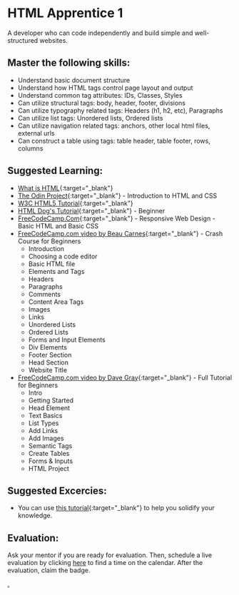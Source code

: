 # HTML Apprentice 1

A developer who can code independently and build simple and well-structured websites.

## Master the following skills:

- Understand basic document structure
- Understand how HTML tags control page layout and output
- Understand common tag attributes: IDs, Classes, Styles
- Can utilize structural tags: body, header, footer, divisions
- Can utilize typography related tags: Headers (h1, h2, etc), Paragraphs
- Can utilize list tags: Unordered lists, Ordered lists
- Can utilize navigation related tags: anchors, other local html files, external urls
- Can construct a table using tags: table header, table footer, rows, columns

## Suggested Learning:

- [What is HTML](https://www.colorcode.io/course/html-basics){:target="\_blank"}
- [The Odin Project](https://www.theodinproject.com/paths/foundations/courses/foundations/lessons/introduction-to-html-and-css){:target="\_blank"} - Introduction to HTML and CSS
- [W3C HTML5 Tutorial](http://www.w3schools.com/html/){:target="\_blank"}
- [HTML Dog's Tutorial](https://www.htmldog.com/guides/html/beginner/){:target="\_blank"} - Beginner
- [FreeCodeCamp.Com](https://www.freecodecamp.org/learn/responsive-web-design/basic-html-and-html5/){:target="\_blank"} - Responsive Web Design - Basic HTML and Basic CSS
- [FreeCodeCamp.com video by Beau Carnes](https://youtu.be/916GWv2Qs08){:target="\_blank"} - Crash Course for Beginners
  - Introduction
  - Choosing a code editor
  - Basic HTML file
  - Elements and Tags
  - Headers
  - Paragraphs
  - Comments
  - Content Area Tags
  - Images
  - Links
  - Unordered Lists
  - Ordered Lists
  - Forms and Input Elements
  - Div Elements
  - Footer Section
  - Head Section
  - Website Title
- [FreeCodeCamp.com video by Dave Gray](https://youtu.be/kUMe1FH4CHE){:target="\_blank"} - Full Tutorial for Beginners
  - Intro
  - Getting Started
  - Head Element
  - Text Basics
  - List Types
  - Add Links
  - Add Images
  - Semantic Tags
  - Create Tables
  - Forms & Inputs
  - HTML Project

## Suggested Excercies:

- You can use [this tutorial](https://youtu.be/PlxWf493en4){:target="\_blank"} to help you solidify your knowledge.

## Evaluation:

Ask your mentor if you are ready for evaluation. Then, schedule a live evaluation by clicking [here](https://webdev.codex.academy/mastery-eval-1-first-steps?badge=KxA14MJ9TmuDYCSOc6nytw) to find a time on the calendar. After the evaluation, claim the badge.

[.](level-1)
